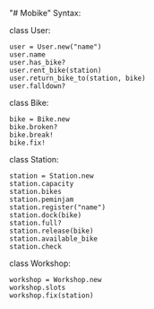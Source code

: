 "# Mobike" 
Syntax:

class User:

	user = User.new("name")
	user.name
	user.has_bike?
	user.rent_bike(station)
	user.return_bike_to(station, bike)
	user.falldown?


class Bike:

	bike = Bike.new
	bike.broken?
	bike.break!
	bike.fix!

class Station:

	station = Station.new
	station.capacity
	station.bikes
	station.peminjam
	station.register("name")
	station.dock(bike)
	station.full?
	station.release(bike)
	station.available_bike
	station.check

class Workshop:

	workshop = Workshop.new
	workshop.slots
	workshop.fix(station)
